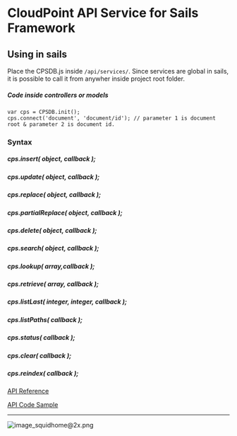 # CloudPoint API Service for Sails Framework

## Using in sails

Place the CPSDB.js inside `/api/services/`. Since services are global in sails, it is possible to call it from anywher inside project root folder. 

##### Code inside controllers or models

```
var cps = CPSDB.init();
cps.connect('document', 'document/id'); // parameter 1 is document root & parameter 2 is document id.

```

### Syntax

##### cps.insert( object, callback );

##### cps.update( object, callback );

##### cps.replace( object, callback );

##### cps.partialReplace( object, callback );

##### cps.delete( object, callback );

##### cps.search( object, callback );

##### cps.lookup( array,callback );

##### cps.retrieve( array, callback );

##### cps.listLast( integer, integer, callback );

##### cps.listPaths( callback );

##### cps.status( callback );

##### cps.clear( callback );

##### cps.reindex( callback );


[API Reference](http://docs.clusterpoint.com/wiki/Main_Page)


[API Code Sample](http://docs.clusterpoint.com/examples/#/Node.js/connection)

***

![image_squidhome@2x.png](http://sailsjs.org/images/bkgd_squiddy.png)